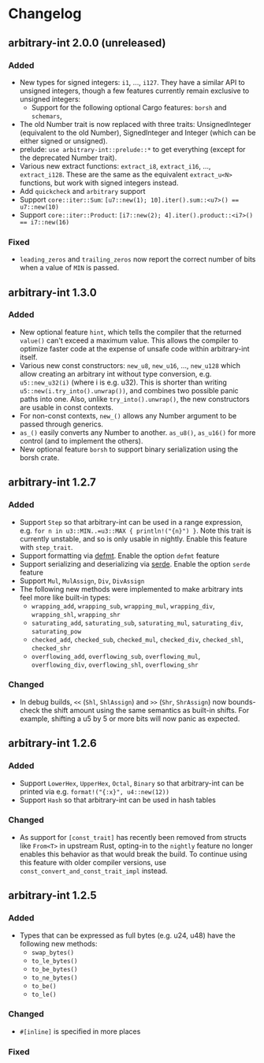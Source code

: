 # Changelog

## arbitrary-int 2.0.0 (unreleased)

### Added

- New types for signed integers: `i1`, ..., `i127`. They have a similar API to unsigned integers, though a few
  features currently remain exclusive to unsigned integers:
    * Support for the following optional Cargo features: `borsh` and `schemars`,
- The old Number trait is now replaced with three traits: UnsignedInteger (equivalent to the old Number), SignedInteger
  and Integer (which can be either signed or unsigned).
- prelude: `use arbitrary-int::prelude::*` to get everything (except for the deprecated Number trait).
- Various new extract functions: `extract_i8`, `extract_i16`, ..., `extract_i128`. These are the same as the
  equivalent `extract_u<N>` functions, but work with signed integers instead.
- Add `quickcheck` and `arbitrary` support
- Support `core::iter::Sum`: `[u7::new(1); 10].iter().sum::<u7>() == u7::new(10)`
- Support `core::iter::Product`: `[i7::new(2); 4].iter().product::<i7>() == i7::new(16)`

### Fixed

- `leading_zeros` and `trailing_zeros` now report the correct number of bits when a value of `MIN` is passed.

## arbitrary-int 1.3.0

### Added

- New optional feature `hint`, which tells the compiler that the returned `value()` can't exceed a maximum value. This
  allows the compiler to optimize faster code at the expense of unsafe code within arbitrary-int itself.
- Various new const constructors: `new_u8`, `new_u16`, ..., `new_u128` which allow creating an arbitrary int without
  type conversion, e.g. `u5::new_u32(i)` (where i is e.g. u32). This is shorter than writing
  `u5::new(i.try_into().unwrap())`,
  and combines two possible panic paths into one. Also, unlike `try_into().unwrap()`, the new constructors are usable in
  const contexts.
- For non-const contexts, `new_()` allows any Number argument to be passed through generics.
- `as_()` easily converts any Number to another. `as_u8()`, `as_u16()` for more control (and to implement the others).
- New optional feature `borsh` to support binary serialization using the borsh crate.

## arbitrary-int 1.2.7

### Added

- Support `Step` so that arbitrary-int can be used in a range expression, e.g.
  `for n in u3::MIN..=u3::MAX { println!("{n}") }`. Note this trait is currently unstable, and so is only usable in
  nightly. Enable this feature with `step_trait`.
- Support formatting via [defmt](https://crates.io/crates/defmt). Enable the option `defmt` feature
- Support serializing and deserializing via [serde](https://crates.io/crates/serde). Enable the option `serde` feature
- Support `Mul`, `MulAssign`, `Div`, `DivAssign`
- The following new methods were implemented to make arbitrary ints feel more like built-in types:
    * `wrapping_add`, `wrapping_sub`, `wrapping_mul`, `wrapping_div`, `wrapping_shl`, `wrapping_shr`
    * `saturating_add`, `saturating_sub`, `saturating_mul`, `saturating_div`, `saturating_pow`
    * `checked_add`, `checked_sub`, `checked_mul`, `checked_div`, `checked_shl`, `checked_shr`
    * `overflowing_add`, `overflowing_sub`, `overflowing_mul`, `overflowing_div`, `overflowing_shl`, `overflowing_shr`

### Changed

- In debug builds, `<<` (`Shl`, `ShlAssign`) and `>>` (`Shr`, `ShrAssign`) now bounds-check the shift amount using the
  same semantics as built-in shifts. For example, shifting a u5 by 5 or more bits will now panic as expected.

## arbitrary-int 1.2.6

### Added

- Support `LowerHex`, `UpperHex`, `Octal`, `Binary` so that arbitrary-int can be printed via e.g.
  `format!("{:x}", u4::new(12))`
- Support `Hash` so that arbitrary-int can be used in hash tables

### Changed

- As support for `[const_trait]` has recently been removed from structs like `From<T>` in upstream Rust, opting-in to
  the `nightly` feature no longer enables this behavior as that would break the build. To continue using this feature
  with older compiler versions, use `const_convert_and_const_trait_impl` instead.

## arbitrary-int 1.2.5

### Added

- Types that can be expressed as full bytes (e.g. u24, u48) have the following new methods:
    * `swap_bytes()`
    * `to_le_bytes()`
    * `to_be_bytes()`
    * `to_ne_bytes()`
    * `to_be()`
    * `to_le()`

### Changed

- `#[inline]` is specified in more places

### Fixed

